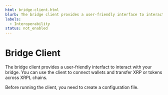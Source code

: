 ```yaml
---
html: bridge-client.html
blurb: The bridge client provides a user-friendly interface to interact with your bridge.
labels:
  - Interoperability
status: not_enabled
---
```

# Bridge Client

The bridge client provides a user-friendly interfact to interact with your bridge. You can use the client to connect wallets and transfer XRP or tokens across XRPL chains.

Before running the client, you need to create a configuration file.